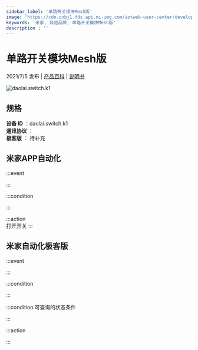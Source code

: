```yaml
---
sidebar_label: '单路开关模块Mesh版'
image: 'https://cdn.cnbj1.fds.api.mi-img.com/iotweb-user-center/developer_16790479590849uRVE5ZU.png?GalaxyAccessKeyId=AKVGLQWBOVIRQ3XLEW&Expires=9223372036854775807&Signature=Y3vw0NXvF10W+kOcIVesX/zWG/k='
keywords: '米家, 其他品牌, 单路开关模块Mesh版'
description : ''
---
```

# 单路开关模块Mesh版

2021/7/5 发布 | [产品百科](https://home.mi.com/webapp/content/baike/product/index.html?model=daolai.switch.k1/) | [说明书](https://home.mi.com/views/introduction.html?model=daolai.switch.k1&region=cn)

![daolai.switch.k1](https://cdn.cnbj1.fds.api.mi-img.com/iotweb-user-center/developer_16790479590849uRVE5ZU.png?GalaxyAccessKeyId=AKVGLQWBOVIRQ3XLEW&Expires=9223372036854775807&Signature=Y3vw0NXvF10W+kOcIVesX/zWG/k=)

## 规格  
> 
**设备 ID** ：daolai.switch.k1  
**通讯协议** ：  
**极客版**  ： 待补充 


## 米家APP自动化  

:::event  

:::

:::condition  

:::

:::action   
打开开关
:::

## 米家自动化极客版  

:::event  

:::

:::condition  

:::

:::condition 可查询的状态条件  

:::

:::action  

:::

        
